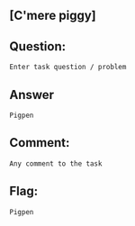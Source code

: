 [C'mere piggy]
---
Question:
---
	Enter task question / problem

Answer
---
	Pigpen

Comment:
---
	Any comment to the task

Flag:
---
	Pigpen